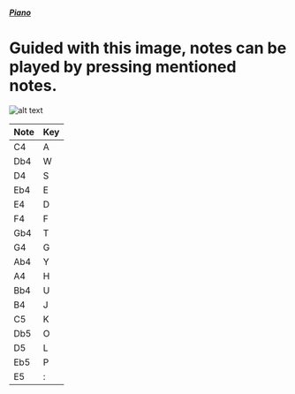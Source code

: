 ##### [Piano](https://kareiku.github.io/piano)

# Guided with this image, notes can be played by pressing mentioned notes.

![alt text](https://upload.wikimedia.org/wikipedia/commons/thumb/d/da/KB_United_States.svg/1920px-KB_United_States.svg.png)

Note|Key
---|---
C4|A
Db4|W
D4|S
Eb4|E
E4|D
F4|F
Gb4|T
G4|G
Ab4|Y
A4|H
Bb4|U
B4|J
C5|K
Db5|O
D5|L
Eb5|P
E5|: